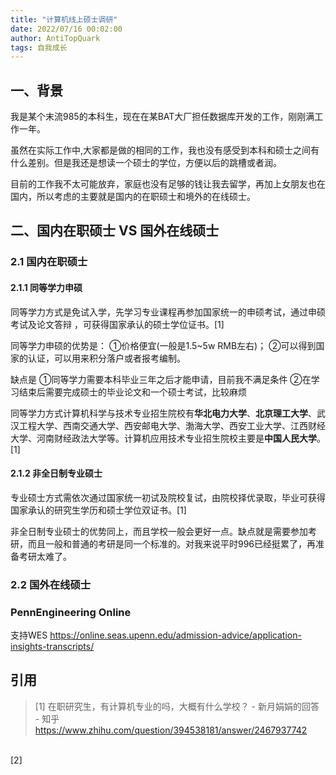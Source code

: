 ```yaml
---
title: "计算机线上硕士调研"
date: 2022/07/16 00:02:00
author: AntiTopQuark
tags: 自我成长
---
```


## 一、背景
我是某个末流985的本科生，现在在某BAT大厂担任数据库开发的工作，刚刚满工作一年。

虽然在实际工作中,大家都是做的相同的工作，我也没有感受到本科和硕士之间有什么差别。但是我还是想读一个硕士的学位，方便以后的跳槽或者润。

目前的工作我不太可能放弃，家庭也没有足够的钱让我去留学，再加上女朋友也在国内，所以考虑的主要就是国内的在职硕士和境外的在线硕士。

## 二、国内在职硕士 VS 国外在线硕士
### 2.1 国内在职硕士
#### 2.1.1 同等学力申硕
同等学力方式是免试入学，先学习专业课程再参加国家统一的申硕考试，通过申硕考试及论文答辩 ，可获得国家承认的硕士学位证书。[1]

同等学力申硕的优势是：
    ①价格便宜(一般是1.5~5w RMB左右)；
    ②可以得到国家的认证，可以用来积分落户或者报考编制。

缺点是
    ①同等学力需要本科毕业三年之后才能申请，目前我不满足条件
    ②在学习结束后需要完成硕士的毕业论文和一个硕士考试，比较麻烦

同等学力方式计算机科学与技术专业招生院校有**华北电力大学**、**北京理工大学**、武汉工程大学、西南交通大学、西安邮电大学、渤海大学、西安工业大学、江西财经大学、河南财经政法大学等。计算机应用技术专业招生院校主要是**中国人民大学**。[1]

#### 2.1.2 非全日制专业硕士
专业硕士方式需依次通过国家统一初试及院校复试，由院校择优录取，毕业可获得国家承认的研究生学历和硕士学位双证书。[1]

非全日制专业硕士的优势同上，而且学校一般会更好一点。缺点就是需要参加考研，而且一般和普通的考研是同一个标准的。对我来说平时996已经挺累了，再准备考研太难了。
### 2.2 国外在线硕士

### PennEngineering Online 
支持WES
https://online.seas.upenn.edu/admission-advice/application-insights-transcripts/


## 引用

> [1] 在职研究生，有计算机专业的吗，大概有什么学校？ - 新月娟娟的回答 - 知乎
https://www.zhihu.com/question/394538181/answer/2467937742 
<br>
[2]